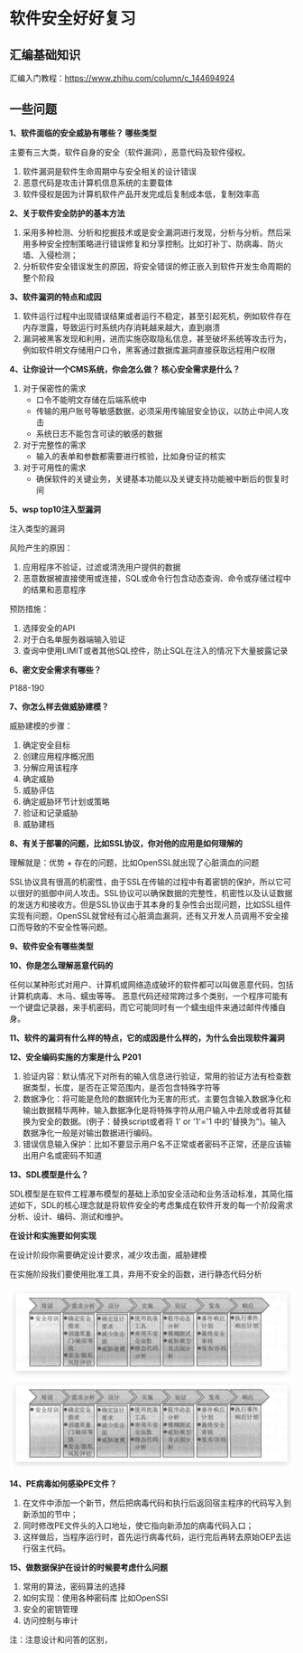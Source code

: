 # 软件安全好好复习

## 汇编基础知识

汇编入门教程：https://www.zhihu.com/column/c_144694924

## 一些问题


**1、软件面临的安全威胁有哪些？ 哪些类型**

主要有三大类，软件自身的安全（软件漏洞），恶意代码及软件侵权。

1. 软件漏洞是软件生命周期中与安全相关的设计错误
2. 恶意代码是攻击计算机信息系统的主要载体
3. 软件侵权是因为计算机软件产品开发完成后复制成本低，复制效率高

**2、关于软件安全防护的基本方法**

1. 采用多种检测、分析和挖掘技术或是安全漏洞进行发现，分析与分析。然后采用多种安全控制策略进行错误修复和分享控制。比如打补丁、防病毒、防火墙、入侵检测；
2. 分析软件安全错误发生的原因，将安全错误的修正嵌入到软件开发生命周期的整个阶段

**3、软件漏洞的特点和成因**

1. 软件运行过程中出现错误结果或者运行不稳定，甚至引起死机，例如软件存在内存泄露，导致运行时系统内存消耗越来越大，直到崩溃
2. 漏洞被黑客发现和利用，进而实施窃取隐私信息，甚至破坏系统等攻击行为，例如软件明文存储用户口令，黑客通过数据库漏洞直接获取远程用户权限

**4、让你设计一个CMS系统，你会怎么做？ 核心安全需求是什么？**


1. 对于保密性的需求
   - 口令不能明文存储在后端系统中
   - 传输的用户账号等敏感数据，必须采用传输层安全协议，以防止中间人攻击
   - 系统日志不能包含可读的敏感的数据
2. 对于完整性的需求
   - 输入的表单和参数都需要进行核验，比如身份证的核实
3. 对于可用性的需求
   - 确保软件的关键业务，关键基本功能以及关键支持功能被中断后的恢复时间


**5、wsp top10注入型漏洞**

注入类型的漏洞

风险产生的原因：
1. 应用程序不验证，过滤或清洗用户提供的数据
2. 恶意数据被直接使用或连接，SQL或命令行包含动态查询、命令或存储过程中的结果和恶意程序

预防措施：
1. 选择安全的API
2. 对于白名单服务器端输入验证
3. 查询中使用LIMIT或者其他SQL控件，防止SQL在注入的情况下大量披露记录


**6、密文安全需求有哪些？**



P188-190


**7、你怎么样去做威胁建模？**

威胁建模的步骤：
1. 确定安全目标
2. 创建应用程序概况图
3. 分解应用该程序
4. 确定威胁
5. 威胁评估
6. 确定威胁环节计划或策略
7. 验证和记录威胁
8. 威胁建档

**8、有关于部署的问题，比如SSL协议，你对他的应用是如何理解的**

理解就是：优势 + 存在的问题，比如OpenSSL就出现了心脏滴血的问题

SSL协议具有很高的机密性，由于SSL在传输的过程中有着密钥的保护，所以它可以很好的抵御中间人攻击。SSL协议可以确保数据的完整性，机密性以及认证数据的发送方和接收方。但是SSL协议由于其本身的复杂性会出现问题，比如SSL组件实现有问题，OpenSSL就曾经有过心脏滴血漏洞，还有又开发人员调用不安全接口而导致的不安全性等问题。


**9、软件安全有哪些类型**



**10、你是怎么理解恶意代码的**

任何以某种形式对用户、计算机或网络造成破坏的软件都可以叫做恶意代码，包括计算机病毒、木马、蠕虫等等。 恶意代码还经常跨过多个类别，一个程序可能有一个键盘记录器，来手机密码，而它可能同时有一个蠕虫组件来通过邮件传播自身。

**11、软件的漏洞有什么样的特点，它的成因是什么样的，为什么会出现软件漏洞**



**12、安全编码实施的方案是什么 P201**

1. 验证内容：默认情况下对所有的输入信息进行验证，常用的验证方法有检查数据类型，长度，是否在正常范围内，是否包含特殊字符等
2. 数据净化：将可能是危险的数据转化为无害的形式，主要包含输入数据净化和输出数据精华两种，输入数据净化是将特殊字符从用户输入中去除或者将其替换为安全的数据。(例子：替换script或者将 1' or '1'='1 中的'替换为")。输入数据净化一般是对输出数据进行编码。
3. 错误信息输入保护：比如不要显示用户名不正常或者密码不正常，还是应该输出用户名或密码不知道


**13、SDL模型是什么？**

SDL模型是在软件工程瀑布模型的基础上添加安全活动和业务活动标准，其简化描述如下，SDL的核心理念就是将软件安全的考虑集成在软件开发的每一个阶段需求分析、设计、编码、测试和维护。

**在设计和实施要如何实现**

在设计阶段你需要确定设计要求，减少攻击面，威胁建模

在实施阶段我们要使用批准工具，弃用不安全的函数，进行静态代码分析

![图 1](images/8f3ece59055e2ed992a09a2506e0d2979ef3aac1ad02472d0017be0b83227971.png)![图 1](../其他课程/images/8f3ece59055e2ed992a09a2506e0d2979ef3aac1ad02472d0017be0b83227971.png)  


**14、PE病毒如何感染PE文件？**

1. 在文件中添加一个新节，然后把病毒代码和执行后返回宿主程序的代码写入到新添加的节中；
2. 同时修改PE文件头的入口地址，使它指向新添加的病毒代码入口；
3. 这样做后，当程序运行时，首先运行病毒代码，运行完后再转去原始OEP去运行宿主代码。


**15、做数据保护在设计的时候要考虑什么问题**

1. 常用的算法，密码算法的选择
2. 如何实现：使用各种密码库 比如OpenSSl
3. 安全的密钥管理
4. 访问控制与审计

注：注意设计和问答的区别，



